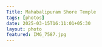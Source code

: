 ```yaml
---
Title: Mahabalipuram Shore Temple
tags: [photos]
date: 2025-03-15T16:11:01+05:30
layout: photo
featured: IMG_7587.jpg
---
```

